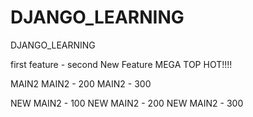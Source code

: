 # DJANGO_LEARNING
DJANGO_LEARNING

first
feature - second
New Feature MEGA TOP HOT!!!!

MAIN2
MAIN2 - 200
MAIN2 - 300

NEW MAIN2 - 100
NEW MAIN2 - 200
NEW MAIN2 - 300